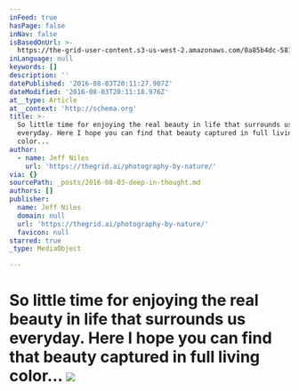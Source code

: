 ```yaml
---
inFeed: true
hasPage: false
inNav: false
isBasedOnUrl: >-
  https://the-grid-user-content.s3-us-west-2.amazonaws.com/0a85b4dc-5816-4813-911b-9ec8745e25e7.jpg
inLanguage: null
keywords: []
description: ''
datePublished: '2016-08-03T20:11:27.907Z'
dateModified: '2016-08-03T20:11:18.976Z'
at__type: Article
at__context: 'http://schema.org'
title: >-
  So little time for enjoying the real beauty in life that surrounds us
  everyday. Here I hope you can find that beauty captured in full living
  color... 
author:
  - name: Jeff Niles
    url: 'https://thegrid.ai/photography-by-nature/'
via: {}
sourcePath: _posts/2016-08-03-deep-in-thought.md
authors: []
publisher:
  name: Jeff Niles
  domain: null
  url: 'https://thegrid.ai/photography-by-nature/'
  favicon: null
starred: true
_type: MediaObject

---
```

# So little time for enjoying the real beauty in life that surrounds us everyday. Here I hope you can find that beauty captured in full living color... ![](https://the-grid-user-content.s3-us-west-2.amazonaws.com/0a85b4dc-5816-4813-911b-9ec8745e25e7.jpg)